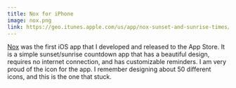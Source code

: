 ```yaml
---
title: Nox for iPhone
image: nox.png
link: https://geo.itunes.apple.com/us/app/nox-sunset-and-sunrise-times/id998183834?mt=8&at=1010l5Ku
---
```


[Nox](https://geo.itunes.apple.com/us/app/nox-sunset-and-sunrise-times/id998183834?mt=8&at=1010l5Ku) was the first iOS app that I developed and released to the App Store. It is a simple sunset/sunrise countdown app that has a beautiful design, requires no internet connection, and has customizable reminders. I am very proud of the icon for the app. I remember designing about 50 different icons, and this is the one that stuck.